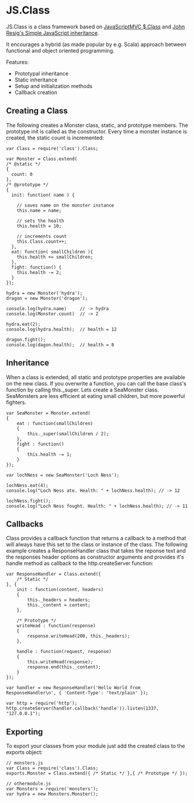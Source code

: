 JS.Class
========

JS.Class is a class framework based on [JavaScriptMVC $.Class](http://javascriptmvc.com/docs.html#&who=jQuery.Class)
and [John Resig's Simple JavaScript inheritance](http://ejohn.org/blog/simple-javascript-inheritance/).

It encourages a hybrid (as made popular by e.g. Scala) approach between functional and object oriented programming.

Features:

- Prototypal inheritance
- Static inheritance
- Setup and initialization methods
- Callback creation

 
 Creating a Class
 ----------------
 
 The following creates a Monster class, static, and prototype members.
 The prototype init is called as the constructor. Every time a monster instance is created, the static count is incremented:
 
 
	var Class = require('class').Class;
	
	var Monster = Class.extend(
	/* @static */
	{
	  count: 0
	},
	/* @prototype */
	{
	  init: function( name ) {
	
	    // saves name on the monster instance
	    this.name = name;
	
	    // sets the health
	    this.health = 10;
	
	    // increments count
	    this.Class.count++;
	  },
	  eat: function( smallChildren ){
	    this.health += smallChildren;
	  },
	  fight: function() {
	    this.health -= 2;
	  }
	});
	
	hydra = new Monster('hydra');
	dragon = new Monster('dragon');
	
	console.log(hydra.name)		// -> hydra
	console.log(Monster.count)	// -> 2
	
	hydra.eat(2);
	console.log(hydra.health);	// health = 12
	
	dragon.fight();    
	console.log(dagon.health);	// health = 8
	
	
 Inheritance
 -----------
 
 When a class is extended, all static and prototype properties are available on the new class.
 If you overwrite a function, you can call the base class's function by calling this._super.
 Lets create a SeaMonster class. SeaMonsters are less efficient at eating small children, but more powerful fighters.
 
 
	var SeaMonster = Monster.extend(
	{
		eat : function(smallChildren)
		{
			this._super(smallChildren / 2);
		},
		fight : function()
		{
			this.health -= 1;
		}
	});
	
	var lochNess = new SeaMonster('Loch Ness');
	
	lochNess.eat(4);
	console.log("Loch Ness ate. Health: " + lochNess.health); // -> 12
	
	lochNess.fight();
	console.log("Loch Ness fought. Health: " + lochNess.health); // -> 11
	
	
 Callbacks
 ---------
 
Class provides a callback function that returns a callback to a method that will always have this set to the class or instance of the class.
The following example creates a ResponseHandler class that takes the reponse text and the responses header options as constructor arguments
and provides it's handle method as callback to the http.createServer function:
 
 
	var ResponseHandler = Class.extend({
		/* Static */
	}, {
		init : function(content, headers)
		{
			this._headers = headers;
			this._content = content;
		},
		
		/* Prototype */
		writeHead : function(response)
		{
			response.writeHead(200, this._headers);
		},
		
		handle : function(request, response)
		{
			this.writeHead(response);
			response.end(this._content);
		}
	});
	
	var handler = new ResponseHandler('Hello World from ResponseHandler\n', { 'Content-Type': 'text/plain' });
	
	var http = require('http');
	http.createServer(handler.callback('handle')).listen(1337, "127.0.0.1");


Exporting
---------

To export your classes from your module just add the created class to the exports object:


	// monsters.js
	var Class = require('class').Class;
	exports.Monster = Class.extend({ /* Static */ },{ /* Prototype */ });
	
	// othermodule.js
	var Monsters = require('monsters');
	var hydra = new Monsters.Monster();

